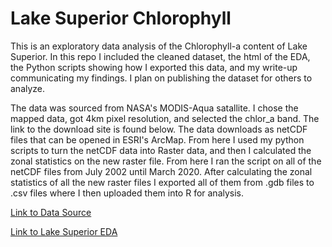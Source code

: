 # Lake Superior Chlorophyll

This is an exploratory data analysis of the Chlorophyll-a content of Lake Superior. In this repo I included the cleaned dataset, the html of the EDA, the Python scripts showing how I exported this data, and my write-up communicating my findings. I plan on publishing the dataset for others to analyze. 

The data was sourced from NASA's MODIS-Aqua satallite. I chose the mapped data, got 4km pixel resolution, and selected the chlor_a band. The link to the download site is found below. The data downloads as netCDF files that can be opened in ESRI's ArcMap. From here I used my python scripts to turn the netCDF data into Raster data, and then I calculated the zonal statistics on the new raster file. From here I ran the script on all of the netCDF files from July 2002 until March 2020. After calculating the zonal statistics of all the new raster files I exported all of them from .gdb files to .csv files where I then uploaded them into R for analysis. 


[Link to Data Source](https://oceandata.sci.gsfc.nasa.gov/MODIS-Aqua/Mapped/Monthly/4km/chlor_a/)

[Link to Lake Superior EDA](https://reidbrown98.github.io/Lake-Superior-Chlorophyll/Lake-Superior-Data-Analysis.html)
